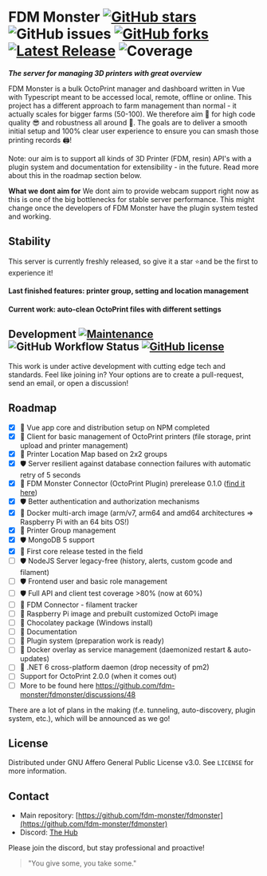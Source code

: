 # FDM Monster [![GitHub stars](https://img.shields.io/github/stars/fdm-monster/fdmonster)](https://github.com/fdm-monster/fdmonster/stargazers) ![GitHub issues](https://img.shields.io/github/issues/fdm-monster/fdmonster?color=green) [![GitHub forks](https://img.shields.io/github/forks/fdm-monster/fdmonster)](https://github.com/fdm-monster/fdmonster/network) [![Latest Release](https://img.shields.io/github/release/fdm-monster/fdmonster)](https://img.shields.io/github/v/tag/fdm-monster/fdmonster?sort=date) ![Coverage](https://img.shields.io/codecov/c/github/fdm-monster/fdmonster?color=green)

**_The server for managing 3D printers with great overview_**

FDM Monster is a bulk OctoPrint manager and dashboard written in Vue with Typescript meant to be accessed local, remote, offline or online. This project has a different approach to farm management than normal - it actually scales for bigger farms (50-100). We therefore aim 🚀 for high code quality 😎 and robustness all around 💪. The goals are to deliver a smooth initial setup and 100% clear user experience to ensure you can smash those printing records 🖨️!

Note: our aim is to support all kinds of 3D Printer (FDM, resin) API's with a plugin system and documentation for extensibility - in the future. Read more about this in the roadmap section below.

**What we dont aim for**
We dont aim to provide webcam support right now as this is one of the big bottlenecks for stable server performance. This might change once the developers of FDM Monster have the plugin system tested and working.

<!--  ![Docker Pulls](https://img.shields.io/docker/pulls/fdm-monster/fdmonster) -->
<!-- ![GitHub release (latest by date)](https://img.shields.io/github/downloads/fdm-monster/fdmonster/latest/total) -->

## Stability

This server is currently freshly released, so give it a star ⭐and be the first to experience it! 

#### Last finished features: printer group, setting and location management
#### Current work: auto-clean OctoPrint files with different settings

## Development [![Maintenance](https://img.shields.io/badge/Maintained%3F-yes-green.svg)](https://gitHub.com/fdm-monster/fdmonster/graphs/commit-activity) ![GitHub Workflow Status](https://img.shields.io/github/workflow/status/fdm-monster/fdmonster/Node.js%20CI/development) [![GitHub license](https://img.shields.io/github/license/fdm-monster/fdmonster)](https://github.com/fdm-monster/fdmonster/blob/master/LICENSE.txt)

This work is under active development with cutting edge tech and standards. Feel like joining in? Your options are to create a pull-request, send an email, or open a discussion!

## Roadmap

- [x] :rocket: Vue app core and distribution setup on NPM completed
- [x] :rocket: Client for basic management of OctoPrint printers (file storage, print upload and printer management)
- [x] 🌟 Printer Location Map based on 2x2 groups
- [x] 🛡️ Server resilient against database connection failures with automatic retry of 5 seconds
- [x] 🔌 FDM Monster Connector (OctoPrint Plugin) prerelease 0.1.0 ([find it here](https://gitHub.com/fdm-monster/fdm-connector/releases))
- [x] 🛡️ Better authentication and authorization mechanisms
- [x] :rocket: Docker multi-arch image (arm/v7, arm64 and amd64 architectures => Raspberry Pi with an 64 bits OS!)
- [x] :rocket: Printer Group management
- [x] 🛡️ MongoDB 5 support
- [x] :rocket: First core release tested in the field
- [ ] 🛡️ NodeJS Server legacy-free (history, alerts, custom gcode and filament)
- [ ] 🛡️ Frontend user and basic role management
- [ ] 🛡️ Full API and client test coverage >80% (now at 60%) 
- [ ] 🔌 FDM Connector - filament tracker 
- [ ] 🔌 Raspberry Pi image and prebuilt customized OctoPi image
- [ ] :rocket: Chocolatey package (Windows install)
- [ ] :rocket: Documentation
- [ ] :rocket: Plugin system (preparation work is ready)
- [ ] :rocket: Docker overlay as service management (daemonized restart & auto-updates)
- [ ] :rocket: .NET 6 cross-platform daemon (drop necessity of pm2)
- [ ] Support for OctoPrint 2.0.0 (when it comes out)
- [ ] More to be found here https://github.com/fdm-monster/fdmonster/discussions/48

There are a lot of plans in the making (f.e. tunneling, auto-discovery, plugin system,  etc.), which will be announced as we go!

## License
Distributed under GNU Affero General Public License v3.0. See `LICENSE` for more information.

## Contact
- Main repository: [https://github.com/fdm-monster/fdmonster](https://github.com/fdm-monster/fdmonster)
- Discord: [The Hub](https://discord.gg/mwA8uP8CMc)

Please join the discord, but stay professional and proactive!
> "You give some, you take some."
